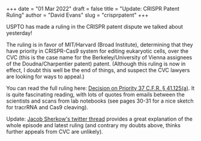 +++
date = "01 Mar 2022"
draft = false
title = "Update: CRISPR Patent Ruling"
author = "David Evans"
slug = "crisprpatent"
+++

USPTO has made a ruling in the CRISPR patent dispute we talked about
yesterday!

The ruling is in favor of MIT/Harvard (Broad Institute), determining
that they have priority in CRISPR-Cas9 system for editing eukaryotic
cells, over the CVC (this is the case name for the Berkeley/University
of Vienna assignees of the Doudna/Charpentier patent)
patent. (Although this ruling is now in effect, I doubt this well be
the end of things, and suspect the CVC lawyers are looking for ways to
appeal.)

You can read the full ruling here: [Decision on Priority
37 C.F.R. § 41.125(a)](/docs/usptocrispr.pdf). It is quite fascinating reading, with lots of quotes from emails between the scientists and scans from lab notebooks (see pages 30-31 for a nice sketch for tracrRNA and Cas9 cleaving).

Update: [Jacob Sherkow's twitter
thread](https://twitter.com/jsherkow/status/1498413788994940928)
provides a great explanation of the whole episode and latest ruling
(and contrary my doubts above, thinks further appeals from CVC are
unlikely).